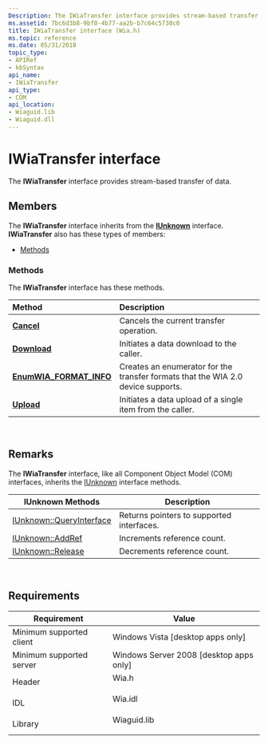 ```yaml
---
Description: The IWiaTransfer interface provides stream-based transfer of data.
ms.assetid: 7bc6d3b8-9bf0-4b77-aa2b-b7c64c5730c0
title: IWiaTransfer interface (Wia.h)
ms.topic: reference
ms.date: 05/31/2018
topic_type: 
- APIRef
- kbSyntax
api_name: 
- IWiaTransfer
api_type: 
- COM
api_location: 
- Wiaguid.lib
- Wiaguid.dll
---
```


# IWiaTransfer interface

The **IWiaTransfer** interface provides stream-based transfer of data.

## Members

The **IWiaTransfer** interface inherits from the [**IUnknown**](/windows/win32/api/unknwn/nn-unknwn-iunknown) interface. **IWiaTransfer** also has these types of members:

-   [Methods](#methods)

### Methods

The **IWiaTransfer** interface has these methods.



| Method                                                                 | Description                                                                                 |
|:-----------------------------------------------------------------------|:--------------------------------------------------------------------------------------------|
| [**Cancel**](-wia-iwiatransfer-cancel.md)                             | Cancels the current transfer operation. <br/>                                         |
| [**Download**](-wia-iwiatransfer-download.md)                         | Initiates a data download to the caller. <br/>                                        |
| [**EnumWIA\_FORMAT\_INFO**](-wia-iwiatransfer-enumwia-format-info.md) | Creates an enumerator for the transfer formats that the WIA 2.0 device supports.<br/> |
| [**Upload**](-wia-iwiatransfer-upload.md)                             | Initiates a data upload of a single item from the caller. <br/>                       |



 

## Remarks

The **IWiaTransfer** interface, like all Component Object Model (COM) interfaces, inherits the [IUnknown](/windows/win32/api/unknwn/nn-unknwn-iunknown) interface methods.



| IUnknown Methods                                        | Description                               |
|---------------------------------------------------------|-------------------------------------------|
| [IUnknown::QueryInterface](/windows/win32/api/unknwn/nf-unknwn-iunknown-queryinterface(q)) | Returns pointers to supported interfaces. |
| [IUnknown::AddRef](/windows/win32/api/unknwn/nf-unknwn-iunknown-addref)                 | Increments reference count.               |
| [IUnknown::Release](/windows/win32/api/unknwn/nf-unknwn-iunknown-release)               | Decrements reference count.               |



 

## Requirements



| Requirement | Value |
|-------------------------------------|----------------------------------------------------------------------------------------|
| Minimum supported client<br/> | Windows Vista \[desktop apps only\]<br/>                                         |
| Minimum supported server<br/> | Windows Server 2008 \[desktop apps only\]<br/>                                   |
| Header<br/>                   | <dl> <dt>Wia.h</dt> </dl>       |
| IDL<br/>                      | <dl> <dt>Wia.idl</dt> </dl>     |
| Library<br/>                  | <dl> <dt>Wiaguid.lib</dt> </dl> |



 

 
